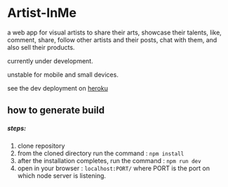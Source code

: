 # Artist-InMe
a web app for visual artists to share their arts, showcase their talents, like, comment, share, follow other artists and their posts,
chat with them, and also sell their products.

currently under development.

unstable for mobile and small devices.

see the dev deployment on [heroku](https://artist-inme.herokuapp.com)

## how to generate build
##### steps:
1. clone repository
2. from the cloned directory run the command : 
```npm install ```
3. after the installation completes, run the command : 
```npm run dev```
4. open in your browser : ```localhost:PORT/```
   where PORT is the port on which node server is listening.
  

